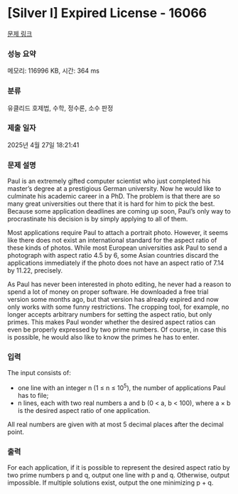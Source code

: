 # [Silver I] Expired License - 16066 

[문제 링크](https://www.acmicpc.net/problem/16066) 

### 성능 요약

메모리: 116996 KB, 시간: 364 ms

### 분류

유클리드 호제법, 수학, 정수론, 소수 판정

### 제출 일자

2025년 4월 27일 18:21:41

### 문제 설명

<p>Paul is an extremely gifted computer scientist who just completed his master’s degree at a prestigious German university. Now he would like to culminate his academic career in a PhD. The problem is that there are so many great universities out there that it is hard for him to pick the best. Because some application deadlines are coming up soon, Paul’s only way to procrastinate his decision is by simply applying to all of them.</p>

<p>Most applications require Paul to attach a portrait photo. However, it seems like there does not exist an international standard for the aspect ratio of these kinds of photos. While most European universities ask Paul to send a photograph with aspect ratio 4.5 by 6, some Asian countries discard the applications immediately if the photo does not have an aspect ratio of 7.14 by 11.22, precisely.</p>

<p>As Paul has never been interested in photo editing, he never had a reason to spend a lot of money on proper software. He downloaded a free trial version some months ago, but that version has already expired and now only works with some funny restrictions. The cropping tool, for example, no longer accepts arbitrary numbers for setting the aspect ratio, but only primes. This makes Paul wonder whether the desired aspect ratios can even be properly expressed by two prime numbers. Of course, in case this is possible, he would also like to know the primes he has to enter.</p>

### 입력 

 <p>The input consists of:</p>

<ul>
	<li>one line with an integer n (1 ≤ n ≤ 10<sup>5</sup>), the number of applications Paul has to file;</li>
	<li>n lines, each with two real numbers a and b (0 < a, b < 100), where a × b is the desired aspect ratio of one application.</li>
</ul>

<p>All real numbers are given with at most 5 decimal places after the decimal point.</p>

### 출력 

 <p>For each application, if it is possible to represent the desired aspect ratio by two prime numbers p and q, output one line with p and q. Otherwise, output impossible. If multiple solutions exist, output the one minimizing p + q.</p>

